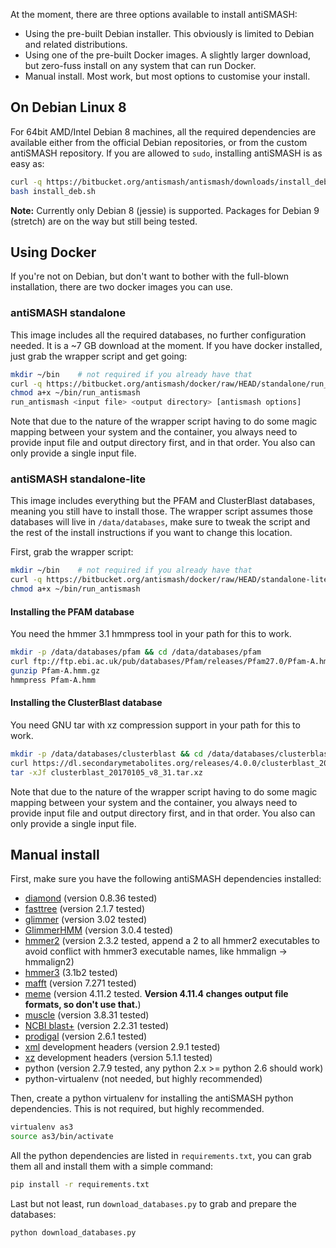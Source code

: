 At the moment, there are three options available to install antiSMASH:

  - Using the pre-built Debian installer. This obviously is limited to Debian
    and related distributions.
  - Using one of the pre-built Docker images. A slightly larger download, but
    zero-fuss install on any system that can run Docker.
  - Manual install. Most work, but most options to customise your install.

## On Debian Linux 8

For 64bit AMD/Intel Debian 8 machines, all the required dependencies are available
either from the official Debian repositories, or from the custom antiSMASH
repository. If you are allowed to `sudo`, installing antiSMASH is as easy as:

```bash
curl -q https://bitbucket.org/antismash/antismash/downloads/install_deb.sh > install_deb.sh
bash install_deb.sh
```

**Note:** Currently only Debian 8 (jessie) is supported. Packages for Debian 9 (stretch)
are on the way but still being tested.

## Using Docker

If you're not on Debian, but don't want to bother with the full-blown
installation, there are two docker images you can use.

### antiSMASH standalone

This image includes all the required databases, no further configuration needed.
It is a ~7 GB download at the moment. If you have docker installed, just grab
the wrapper script and get going:

```bash
mkdir ~/bin    # not required if you already have that
curl -q https://bitbucket.org/antismash/docker/raw/HEAD/standalone/run_antismash > ~/bin/run_antismash
chmod a+x ~/bin/run_antismash
run_antismash <input file> <output directory> [antismash options]
```

Note that due to the nature of the wrapper script having to do some magic
mapping between your system and the container, you always need to provide input
file and output directory first, and in that order. You also can only provide a
single input file.

### antiSMASH standalone-lite

This image includes everything but the PFAM and ClusterBlast databases, meaning
you still have to install those. The wrapper script assumes those databases will
live in `/data/databases`, make sure to tweak the script and the rest of the
install instructions if you want to change this location.

First, grab the wrapper script:

```bash
mkdir ~/bin    # not required if you already have that
curl -q https://bitbucket.org/antismash/docker/raw/HEAD/standalone-lite/run_antismash > ~/bin/run_antismash
chmod a+x ~/bin/run_antismash
```

#### Installing the PFAM database
You need the hmmer 3.1 hmmpress tool in your path for this to work.
```bash
mkdir -p /data/databases/pfam && cd /data/databases/pfam
curl ftp://ftp.ebi.ac.uk/pub/databases/Pfam/releases/Pfam27.0/Pfam-A.hmm.gz > Pfam-A.hmm.gz
gunzip Pfam-A.hmm.gz
hmmpress Pfam-A.hmm
```

#### Installing the ClusterBlast database
You need GNU tar with xz compression support in your path for this to work.
```bash
mkdir -p /data/databases/clusterblast && cd /data/databases/clusterblast
curl https://dl.secondarymetabolites.org/releases/4.0.0/clusterblast_20170105_v8_31.tar.xz > clusterblast_20170105_v8_31.tar.xz
tar -xJf clusterblast_20170105_v8_31.tar.xz
```

Note that due to the nature of the wrapper script having to do some magic
mapping between your system and the container, you always need to provide input
file and output directory first, and in that order. You also can only provide a
single input file.

## Manual install

First, make sure you have the following antiSMASH dependencies installed:

- [diamond](https://github.com/bbuchfink/diamond) (version 0.8.36 tested)
- [fasttree](http://www.microbesonline.org/fasttree/#Install) (version 2.1.7 tested)
- [glimmer](https://ccb.jhu.edu/software/glimmer/) (version 3.02 tested)
- [GlimmerHMM](https://ccb.jhu.edu/software/glimmerhmm/) (version 3.0.4 tested)
- [hmmer2](http://hmmer.janelia.org/download.html) (version 2.3.2 tested, append a 2 to all hmmer2 executables to avoid conflict with hmmer3 executable names, like hmmalign -> hmmalign2)
- [hmmer3](http://hmmer.janelia.org/download.html) (3.1b2 tested)
- [mafft](http://mafft.cbrc.jp/alignment/software/) (version 7.271 tested)
- [meme](http://meme-suite.org/meme-software/) (version 4.11.2 tested. **Version 4.11.4 changes output file formats, so don't use that.**)
- [muscle](http://www.drive5.com/muscle/downloads.htm) (version 3.8.31 tested)
- [NCBI blast+](ftp://ftp.ncbi.nlm.nih.gov/blast/executables/blast+/LATEST/) (version 2.2.31 tested)
- [prodigal](http://prodigal.ornl.gov/) (version 2.6.1 tested)
- [xml](http://xmlsoft.org) development headers (version 2.9.1 tested)
- [xz](http://tukaani.org/xz/) development headers (version 5.1.1 tested)
- python (version 2.7.9 tested, any python 2.x >= python 2.6 should work)
- python-virtualenv (not needed, but highly recommended)

Then, create a python virtualenv for installing the antiSMASH python
dependencies. This is not required, but highly recommended.


```bash
virtualenv as3
source as3/bin/activate
```

All the python dependencies are listed in `requirements.txt`, you can grab them
all and install them with a simple command:

```bash
pip install -r requirements.txt
```

Last but not least, run `download_databases.py` to grab and prepare the
databases:

```bash
python download_databases.py
```
